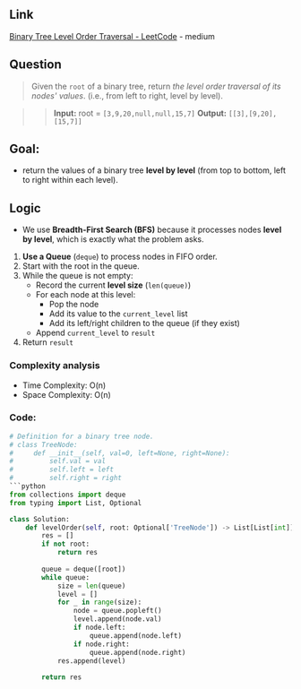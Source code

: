 ## Link
[Binary Tree Level Order Traversal - LeetCode](https://leetcode.com/problems/binary-tree-level-order-traversal/) - medium
## Question
>Given the `root` of a binary tree, return _the level order traversal of its nodes' values_. (i.e., from left to right, level by level).

>>**Input:** root = `[3,9,20,null,null,15,7]`
>>**Output:** `[[3],[9,20],[15,7]]`

## Goal:
- return the values of a binary tree **level by level** (from top to bottom, left to right within each level).
## Logic
- We use **Breadth-First Search (BFS)** because it processes nodes **level by level**, which is exactly what the problem asks.
1. **Use a Queue** (`deque`) to process nodes in FIFO order.
2. Start with the root in the queue.
3. While the queue is not empty:
    - Record the current **level size** (`len(queue)`)
    - For each node at this level:
        - Pop the node
        - Add its value to the `current_level` list
        - Add its left/right children to the queue (if they exist)
    - Append `current_level` to `result`
4. Return `result`
### Complexity analysis
- Time Complexity: O(n)
- Space Complexity: O(n) 
### Code:
```python
# Definition for a binary tree node.
# class TreeNode:
#     def __init__(self, val=0, left=None, right=None):
#         self.val = val
#         self.left = left
#         self.right = right
```python
from collections import deque
from typing import List, Optional

class Solution:
    def levelOrder(self, root: Optional['TreeNode']) -> List[List[int]]:
        res = []
        if not root:
            return res
            
        queue = deque([root])
        while queue:
            size = len(queue)
            level = []
            for _ in range(size):
                node = queue.popleft()
                level.append(node.val)
                if node.left:
                    queue.append(node.left)
                if node.right:
                    queue.append(node.right)
            res.append(level)
        
        return res
```
